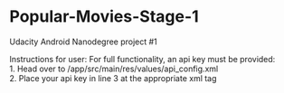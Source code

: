 # Popular-Movies-Stage-1
Udacity Android Nanodegree project #1


Instructions for user:
  For full functionality, an api key must be provided:<br />
    1. Head over to <project folder>/app/src/main/res/values/api_config.xml<br />
    2. Place your api key in line 3 at the appropriate xml tag

